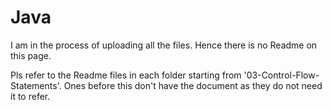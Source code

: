 # Java


I am in the process of uploading all the files. Hence there is no Readme on this page. 

Pls refer to the Readme files in each folder starting from '03-Control-Flow-Statements'. Ones before this don't have the document as they do not need it to refer.
